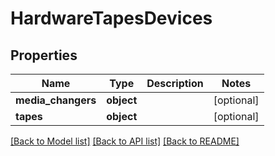# HardwareTapesDevices

## Properties
Name | Type | Description | Notes
------------ | ------------- | ------------- | -------------
**media_changers** | **object** |  | [optional] 
**tapes** | **object** |  | [optional] 

[[Back to Model list]](../README.md#documentation-for-models) [[Back to API list]](../README.md#documentation-for-api-endpoints) [[Back to README]](../README.md)


